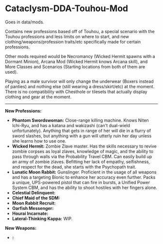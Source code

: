 # Cataclysm-DDA-Touhou-Mod
Goes in data/mods.

Contains new professions based off of Touhou, a special scenario with the Touhou professions and less limits on where to start, and new clothing/weapons/profession traits/etc specifically made for certain professions.

Other mods required would be Necromancy (Wicked Hermit spawns with a Dormant Minion), Arcana Mod (Wicked Hermit knows Arcana skill), and More Classes and Scenarios (Starting locations from both of them are used).

Playing as a male survivor will only change the underwear (Boxers instead of panties) and nothing else (still wearing a dress/skirt/etc) at the moment. There is no compatibility with Chesthole or tilesets that actually display clothing and gear at the moment.

----------------------------------------------------------------
**New Professions:**

* **Phantom Swordswoman:** Close-range killing machine. Knows Niten Ichi-Ryu, and has a katana and wakizashi (can't dual-wield unfortunately). Anything that gets in range of her will die in a flurry of sword slashes, but anything with a gun will utterly ruin her day unless she learns how to use one.
* **Wicked Hermit:** Zombie Zlave master. Has the skills necessary to revive zombie corpses as loyal zlaves, knowledge of magic, and the ability to pass through walls via the Probability Travel CBM. Can easily build up an army of zombie zlaves. Befitting her lack of empathy, selfishness, and respect for the dead, she starts with the Psychopath trait.
* **Lunatic Moon Rabbit:** Gunslinger. Proficient in the usage of all weapons and has a targeting Bionic to enhance her accuracy even further. Packs a unique, UPS-powered pistol that can fire in bursts, a Unified Power System CBM, and has the ability to shoot hostiles with her fingers alone.
* **Celestial Delinquent:**
* **Chief Maid of the SDM:**
* **Moon Rabbit Recruit:**
* **Oarfish Messenger:**
* **Hourai Incarnate:**
* **Lateral-Thinking Kappa:** WIP.

**New Weapons:**
* **:**
